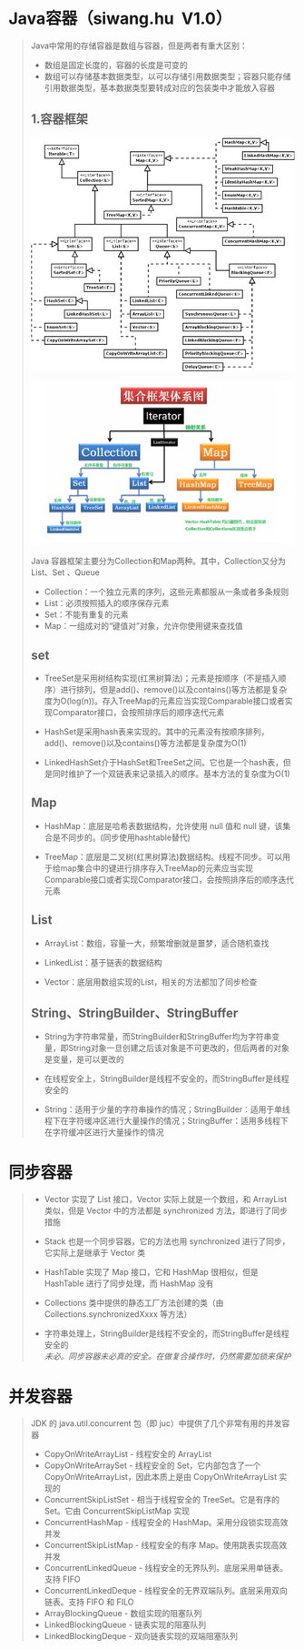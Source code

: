 # Java容器（siwang.hu&nbsp;&nbsp;V1.0）  
> Java中常用的存储容器是数组与容器，但是两者有重大区别：  
> + 数组是固定长度的，容器的长度是可变的  
> + 数组可以存储基本数据类型，以可以存储引用数据类型；容器只能存储引用数据类型，基本数据类型要转成对应的包装类中才能放入容器  
>  ## **1.容器框架**
> ![图片](./data/container-structure.png)  
>  
> ![图片](./data/cc.PNG)  
>  
> Java 容器框架主要分为Collection和Map两种。其中，Collection又分为List、Set 、Queue    
> + Collection：一个独立元素的序列，这些元素都服从一条或者多条规则  
> + List：必须按照插入的顺序保存元素  
> + Set：不能有重复的元素  
> + Map：一组成对的“键值对”对象，允许你使用键来查找值  
> ## **set**  
> + TreeSet是采用树结构实现(红黑树算法)；元素是按顺序（不是插入顺序）进行排列，但是add()、remove()以及contains()等方法都是复杂度为O(log(n))。存入TreeMap的元素应当实现Comparable接口或者实现Comparator接口，会按照排序后的顺序迭代元素  
>  
> + HashSet是采用hash表来实现的。其中的元素没有按顺序排列，add()、remove()以及contains()等方法都是复杂度为O(1)  
>  
> + LinkedHashSet介于HashSet和TreeSet之间。它也是一个hash表，但是同时维护了一个双链表来记录插入的顺序。基本方法的复杂度为O(1)  
>  
> ## **Map**  
> + HashMap：底层是哈希表数据结构，允许使用 null 值和 null 键，该集合是不同步的。(同步使用hashtable替代)  
>  
> + TreeMap：底层是二叉树(红黑树算法)数据结构。线程不同步。可以用于给map集合中的键进行排序存入TreeMap的元素应当实现Comparable接口或者实现Comparator接口，会按照排序后的顺序迭代元素  
>  
> ## **List**  
> + ArrayList：数组，容量一大，频繁增删就是噩梦，适合随机查找  
>  
> + LinkedList：基于链表的数据结构  
>  
> + Vector：底层用数组实现的List，相关的方法都加了同步检查  
>  
> ## **String、StringBuilder、StringBuffer**  
> + String为字符串常量，而StringBuilder和StringBuffer均为字符串变量，即String对象一旦创建之后该对象是不可更改的，但后两者的对象是变量，是可以更改的  
>  
> + 在线程安全上，StringBuilder是线程不安全的，而StringBuffer是线程安全的  
>  
> + String：适用于少量的字符串操作的情况；StringBuilder：适用于单线程下在字符缓冲区进行大量操作的情况；StringBuffer：适用多线程下在字符缓冲区进行大量操作的情况  
>  
# 同步容器  
> + Vector 实现了 List 接口，Vector 实际上就是一个数组，和 ArrayList 类似，但是 Vector 中的方法都是 synchronized 方法，即进行了同步措施  
>  
> + Stack 也是一个同步容器，它的方法也用 synchronized 进行了同步，它实际上是继承于 Vector 类  
>  
> + HashTable 实现了 Map 接口，它和 HashMap 很相似，但是 HashTable 进行了同步处理，而 HashMap 没有  
>  
> + Collections 类中提供的静态工厂方法创建的类（由 Collections.synchronizedXxxx 等方法）  
>  
> + 字符串处理上，StringBuilder是线程不安全的，而StringBuffer是线程安全的  
> *未必。同步容器未必真的安全。在做复合操作时，仍然需要加锁来保护*  
# 并发容器  
> JDK 的 java.util.concurrent 包（即 juc）中提供了几个非常有用的并发容器  
> + CopyOnWriteArrayList - 线程安全的 ArrayList  
> + CopyOnWriteArraySet - 线程安全的 Set，它内部包含了一个 CopyOnWriteArrayList，因此本质上是由 CopyOnWriteArrayList 实现的  
> + ConcurrentSkipListSet - 相当于线程安全的 TreeSet。它是有序的 Set。它由 ConcurrentSkipListMap 实现  
> + ConcurrentHashMap - 线程安全的 HashMap。采用分段锁实现高效并发  
> + ConcurrentSkipListMap - 线程安全的有序 Map。使用跳表实现高效并发  
> + ConcurrentLinkedQueue - 线程安全的无界队列。底层采用单链表。支持 FIFO  
> + ConcurrentLinkedDeque - 线程安全的无界双端队列。底层采用双向链表。支持 FIFO 和 FILO  
> + ArrayBlockingQueue - 数组实现的阻塞队列  
> + LinkedBlockingQueue - 链表实现的阻塞队列  
> + LinkedBlockingDeque - 双向链表实现的双端阻塞队列  